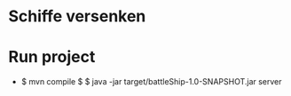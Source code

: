 # Schiffe versenken

# Run project
* $ mvn compile
$ $ java -jar target/battleShip-1.0-SNAPSHOT.jar server
